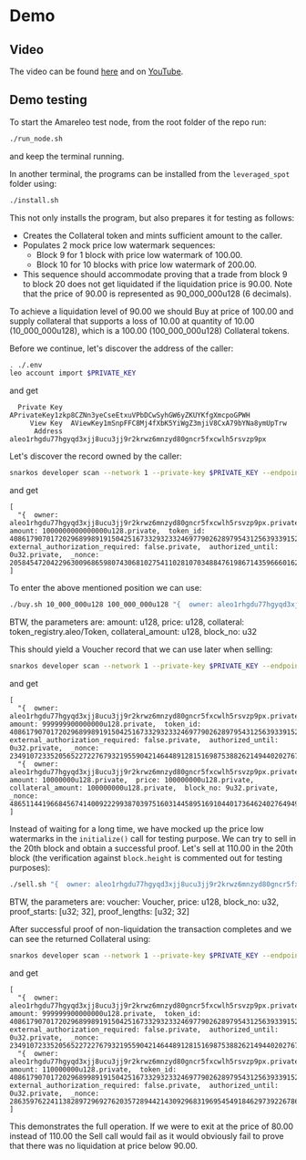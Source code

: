 # Demo

## Video

The video can be found [here](./PessimisticZKFairLiquidation.mp4) and on [YouTube](https://youtu.be/8WIzdXOoUhU).

## Demo testing

To start the Amareleo test node, from the root folder of the repo run:
```zsh
./run_node.sh
```
and keep the terminal running.

In another terminal, the programs can be installed from the ```leveraged_spot``` folder using:
```zsh
./install.sh
```

This not only installs the program, but also prepares it for testing as follows:
- Creates the Collateral token and mints sufficient amount to the caller.
- Populates 2 mock price low watermark sequences:
    - Block 9 for 1 block with price low watermark of 100.00.
    - Block 10 for 10 blocks with price low watermark of 200.00.
- This sequence should accommodate proving that a trade from block 9 to block 20 does not get liquidated if the liquidation price is 90.00. Note that the price of 90.00 is represented as 90_000_000u128 (6 decimals).

To achieve a liquidation level of 90.00 we should Buy at price of 100.00 and supply collateral that supports a loss of 10.00 at quantity of 10.00 (10_000_000u128), which is
a 100.00 (100_000_000u128) Collateral tokens.

Before we continue, let's discover the address of the caller:
```zsh
. ./.env
leo account import $PRIVATE_KEY
```
and get
```
  Private Key  APrivateKey1zkp8CZNn3yeCseEtxuVPbDCwSyhGW6yZKUYKfgXmcpoGPWH
     View Key  AViewKey1mSnpFFC8Mj4fXbK5YiWgZ3mjiV8CxA79bYNa8ymUpTrw
      Address  aleo1rhgdu77hgyqd3xjj8ucu3jj9r2krwz6mnzyd80gncr5fxcwlh5rsvzp9px
```

Let's discover the record owned by the caller:
```zsh
snarkos developer scan --network 1 --private-key $PRIVATE_KEY --endpoint $ENDPOINT --last 10
```
and get
```
[
  "{  owner: aleo1rhgdu77hgyqd3xjj8ucu3jj9r2krwz6mnzyd80gncr5fxcwlh5rsvzp9px.private,  amount: 1000000000000000u128.private,  token_id: 4086179070172029689989191504251673329323324697790262897954312563933915289279field.private,  external_authorization_required: false.private,  authorized_until: 0u32.private,  _nonce: 2058454720422963009686598074306810275411028107034884761986714359666016287483group.public}"
]
```

To enter the above mentioned position we can use:
```zsh
./buy.sh 10_000_000u128 100_000_000u128 "{  owner: aleo1rhgdu77hgyqd3xjj8ucu3jj9r2krwz6mnzyd80gncr5fxcwlh5rsvzp9px.private,  amount: 1000000000000000u128.private,  token_id: 4086179070172029689989191504251673329323324697790262897954312563933915289279field.private,  external_authorization_required: false.private,  authorized_until: 0u32.private,  _nonce: 2058454720422963009686598074306810275411028107034884761986714359666016287483group.public}" 100_000_000u128 9u32
```

BTW, the parameters are:
amount: u128, price: u128, collateral: token_registry.aleo/Token, collateral_amount: u128, block_no: u32

This should yield a Voucher record that we can use later when selling:
```zsh
snarkos developer scan --network 1 --private-key $PRIVATE_KEY --endpoint $ENDPOINT --last 10
```
and get
```
[
  "{  owner: aleo1rhgdu77hgyqd3xjj8ucu3jj9r2krwz6mnzyd80gncr5fxcwlh5rsvzp9px.private,  amount: 999999900000000u128.private,  token_id: 4086179070172029689989191504251673329323324697790262897954312563933915289279field.private,  external_authorization_required: false.private,  authorized_until: 0u32.private,  _nonce: 2349107233520565227227679321955904214644891281516987538826214944020276797037group.public}",
  "{  owner: aleo1rhgdu77hgyqd3xjj8ucu3jj9r2krwz6mnzyd80gncr5fxcwlh5rsvzp9px.private,  amount: 10000000u128.private,  price: 100000000u128.private,  collateral_amount: 100000000u128.private,  block_no: 9u32.private,  _nonce: 4865114419668456741400922299387039751603144589516910440173646240276494948555group.public}"
]
```

Instead of waiting for a long time, we have mocked up the price low watermarks in the ```initialize()``` call for testing purpose.
We can try to sell in the 20th block and obtain a successful proof. Let's sell at 110.00 in the 20th block (the verification against ```block.height``` is
commented out for testing purposes):
```zsh
./sell.sh "{  owner: aleo1rhgdu77hgyqd3xjj8ucu3jj9r2krwz6mnzyd80gncr5fxcwlh5rsvzp9px.private,  amount: 10000000u128.private,  price: 100000000u128.private,  collateral_amount: 100000000u128.private,  block_no: 9u32.private,  _nonce: 4865114419668456741400922299387039751603144589516910440173646240276494948555group.public}" 110_000_000u128 20u32 "[9u32, 10u32]" "[1u32, 10u32]"
```
BTW, the parameters are: voucher: Voucher, price: u128, block_no: u32, proof_starts: [u32; 32], proof_lengths: [u32; 32]

After successful proof of non-liquidation the transaction completes and we can see the returned Collateral using:
```zsh
snarkos developer scan --network 1 --private-key $PRIVATE_KEY --endpoint $ENDPOINT --last 10
```
and get
```
[
  "{  owner: aleo1rhgdu77hgyqd3xjj8ucu3jj9r2krwz6mnzyd80gncr5fxcwlh5rsvzp9px.private,  amount: 999999900000000u128.private,  token_id: 4086179070172029689989191504251673329323324697790262897954312563933915289279field.private,  external_authorization_required: false.private,  authorized_until: 0u32.private,  _nonce: 2349107233520565227227679321955904214644891281516987538826214944020276797037group.public}",
  "{  owner: aleo1rhgdu77hgyqd3xjj8ucu3jj9r2krwz6mnzyd80gncr5fxcwlh5rsvzp9px.private,  amount: 110000000u128.private,  token_id: 4086179070172029689989191504251673329323324697790262897954312563933915289279field.private,  external_authorization_required: false.private,  authorized_until: 0u32.private,  _nonce: 286359762241138289729692762035728944214309296831969545491846297392267866432group.public}"
]
```

This demonstrates the full operation. If we were to exit at the price of 80.00 instead of 110.00 the Sell call would fail as it would obviously fail to prove that there was no liquidation at price below 90.00.